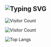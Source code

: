
## ![Typing SVG](https://readme-typing-svg.demolab.com/?lines=H+e+l+l+o.+;你+好+。)

![Visitor Count](https://profile-counter.glitch.me/ix520/count.svg)

![Visitor Count](https://npi.lazy52.com/api/tj/?name=xzzmoe)

![Top Langs](https://github-readme-stats.vercel.app/api/top-langs/?username=xzzmoe)


